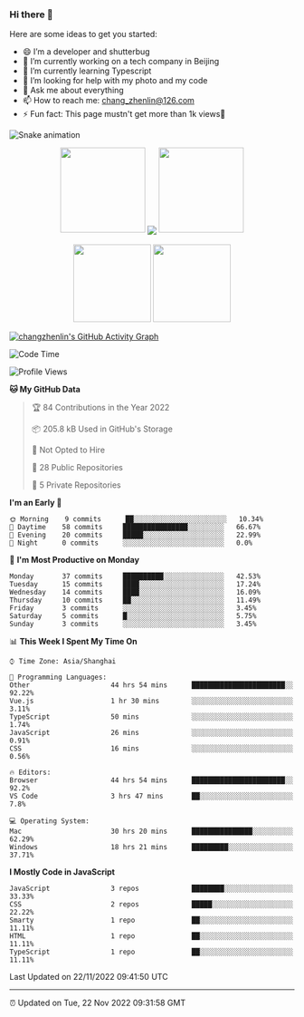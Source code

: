 
### Hi there 👋


Here are some ideas to get you started:

- 😄 I’m a developer and shutterbug
- 🔭 I’m currently working on a tech company in Beijing
- 🌱 I’m currently learning Typescript
- 🤔 I’m looking for help with my photo and my code
- 💬 Ask me about everything
- 📫 How to reach me: chang_zhenlin@126.com
- ⚡ Fun fact: This page mustn't get more than 1k views🤣

![Snake animation](https://github.com/changzhenlin/changzhenlin/blob/output/github-contribution-grid-snake.svg)

<!-- 连续提交代码天数记录 -->
<div align="center">
  <img width="150" src="https://cdn.jsdelivr.net/gh/sun0225SUN/photos/images/202108300310676.png" />
  <img align="center" src="https://github-readme-streak-stats.herokuapp.com/?user=changzhenlin&theme=dark&hide_border=true" />
  <img width="150" src="https://cdn.jsdelivr.net/gh/sun0225SUN/photos/images/202108300312623.png" />
</div>
<br>

<!-- GitHub数据统计 -->
<div align="center">
  <img height="137px" src="https://github-readme-stats.vercel.app/api?username=changzhenlin&hide_title=true&hide_border=true&show_icons=trueline_height=21&text_color=000&icon_color=000&bg_color=0,ea6161,ffc64d,fffc4d,52fa5a&theme=graywhite" />
  <img height="137px" src="https://github-readme-stats.vercel.app/api/top-langs/?username=changzhenlin&hide_title=true&hide_border=true&layout=compact&langs_count=6&text_color=000&icon_color=fff&bg_color=0,52fa5a,4dfcff,c64dff&theme=graywhite" />
</div>

[![changzhenlin's GitHub Activity Graph](https://activity-graph.herokuapp.com/graph?username=changzhenlin&theme=xcode)](https://github.com/changzhenlin)

<!--START_SECTION:waka-->
![Code Time](http://img.shields.io/badge/Code%20Time-2%2C198%20hrs%2050%20mins-blue)

![Profile Views](http://img.shields.io/badge/Profile%20Views-493-blue)

**🐱 My GitHub Data** 

> 🏆 84 Contributions in the Year 2022
 > 
> 📦 205.8 kB Used in GitHub's Storage 
 > 
> 🚫 Not Opted to Hire
 > 
> 📜 28 Public Repositories 
 > 
> 🔑 5 Private Repositories  
 > 
**I'm an Early 🐤** 

```text
🌞 Morning    9 commits      ██░░░░░░░░░░░░░░░░░░░░░░░   10.34% 
🌆 Daytime    58 commits     ████████████████░░░░░░░░░   66.67% 
🌃 Evening    20 commits     █████░░░░░░░░░░░░░░░░░░░░   22.99% 
🌙 Night      0 commits      ░░░░░░░░░░░░░░░░░░░░░░░░░   0.0%

```
📅 **I'm Most Productive on Monday** 

```text
Monday       37 commits     ██████████░░░░░░░░░░░░░░░   42.53% 
Tuesday      15 commits     ████░░░░░░░░░░░░░░░░░░░░░   17.24% 
Wednesday    14 commits     ████░░░░░░░░░░░░░░░░░░░░░   16.09% 
Thursday     10 commits     ██░░░░░░░░░░░░░░░░░░░░░░░   11.49% 
Friday       3 commits      ░░░░░░░░░░░░░░░░░░░░░░░░░   3.45% 
Saturday     5 commits      █░░░░░░░░░░░░░░░░░░░░░░░░   5.75% 
Sunday       3 commits      ░░░░░░░░░░░░░░░░░░░░░░░░░   3.45%

```


📊 **This Week I Spent My Time On** 

```text
⌚︎ Time Zone: Asia/Shanghai

💬 Programming Languages: 
Other                    44 hrs 54 mins      ███████████████████████░░   92.22% 
Vue.js                   1 hr 30 mins        ░░░░░░░░░░░░░░░░░░░░░░░░░   3.11% 
TypeScript               50 mins             ░░░░░░░░░░░░░░░░░░░░░░░░░   1.74% 
JavaScript               26 mins             ░░░░░░░░░░░░░░░░░░░░░░░░░   0.91% 
CSS                      16 mins             ░░░░░░░░░░░░░░░░░░░░░░░░░   0.56%

🔥 Editors: 
Browser                  44 hrs 54 mins      ███████████████████████░░   92.2% 
VS Code                  3 hrs 47 mins       ██░░░░░░░░░░░░░░░░░░░░░░░   7.8%

💻 Operating System: 
Mac                      30 hrs 20 mins      ███████████████░░░░░░░░░░   62.29% 
Windows                  18 hrs 21 mins      █████████░░░░░░░░░░░░░░░░   37.71%

```

**I Mostly Code in JavaScript** 

```text
JavaScript               3 repos             ████████░░░░░░░░░░░░░░░░░   33.33% 
CSS                      2 repos             █████░░░░░░░░░░░░░░░░░░░░   22.22% 
Smarty                   1 repo              ██░░░░░░░░░░░░░░░░░░░░░░░   11.11% 
HTML                     1 repo              ██░░░░░░░░░░░░░░░░░░░░░░░   11.11% 
TypeScript               1 repo              ██░░░░░░░░░░░░░░░░░░░░░░░   11.11%

```



 Last Updated on 22/11/2022 09:41:50 UTC
<!--END_SECTION:waka-->

---

⏰ Updated on Tue, 22 Nov 2022 09:31:58 GMT


